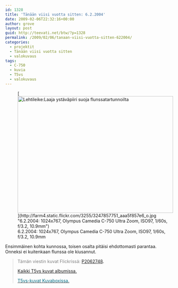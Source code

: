 ```yaml
---
id: 1328
title: 'Tänään viisi vuotta sitten: 6.2.2004'
date: 2009-02-06T22:32:16+00:00
author: grove
layout: post
guid: http://teevati.net/btw/?p=1328
permalink: /2009/02/06/tanaan-viisi-vuotta-sitten-622004/
categories:
  - projektit
  - Tänään viisi vuotta sitten
  - valokuvaus
tags:
  - C-750
  - kuvia
  - T5vs
  - valokuvaus
---
```

<figure style="width: 500px" class="wp-caption aligncenter">[<img class="            " title="Lehtileike:Laaja ystäväpiiri suoja flunssatartunnoilta" src="http://farm4.static.flickr.com/3255/3247857751_7332471fb3.jpg" alt="Lehtileike:Laaja ystäväpiiri suoja flunssatartunnoilta" width="500" height="375" />](http://farm4.static.flickr.com/3255/3247857751_aaa5f857e6_o.jpg "6.2.2004: 1024x767, Olympus Camedia C-750 Ultra Zoom, ISO97, 1/60s, f/3.2, 10.9mm")<figcaption class="wp-caption-text">6.2.2004: 1024x767, Olympus Camedia C-750 Ultra Zoom, ISO97, 1/60s, f/3.2, 10.9mm</figcaption></figure> 

Ensimmäinen kohta kunnossa, toisen osalta pitäisi ehdottomasti parantaa. Onneksi ei kuitenkaan flunssa ole kiusannut.

> <span style="color: #808080;">Tämän viestin kuvat Flickrissä:</span> <span style="color: #006a80;"><span style="color: #000000;"><span style="color: #006a80;"><span style="color: #000000;"><span style="color: #006a80;"><span style="color: #000000;"><span style="color: #006a80;"><span style="color: #000000;"><a title="P2062748 on Flickr" href="http://www.flickr.com/photos/teevati/3247857751">P2062748</a>.</span></span></span></span></span></span></span></span>
> 
> [Kaikki T5vs kuvat albumissa.](/btw/flickr/album/72157607994204386/t5vs-all.html "BTW · T5vs-all")
> 
> [<span style="color: #006a80;">T5vs-kuvat Kuvaboxissa.</span>](http://www.kuvaboxi.fi/julkinen/29poj+taavetti-btw-t5vs.html "Kuvaboxi - BTW: T5vs (Taavetti)")
